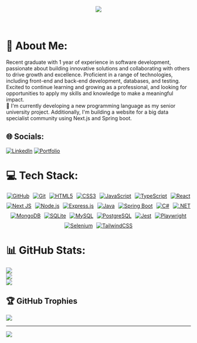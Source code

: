 <h1 align="center">
    <img src="https://readme-typing-svg.herokuapp.com/?font=Righteous&size=35&center=true&vCenter=true&width=500&height=70&duration=4000&lines=Hi+There!+👋;+I'm+Mohammad+Abbass!;+A+passionate+Full+Stack+developer;" />
</h1>

<br/>

# 💫 About Me:
Recent graduate with 1 year of experience in software development, passionate about building innovative solutions and collaborating with others to drive growth and excellence. Proficient in a range of technologies, including front-end and back-end development, databases, and testing. Excited to continue learning and growing as a professional, and looking for opportunities to apply my skills and knowledge to make a meaningful impact.
<br>🔭 I'm currently developing a new programming language as my senior university project. Additionally, I'm building a website for a big data specialist community using Next.js and Spring boot.


## 🌐 Socials:
[![LinkedIn](https://img.shields.io/badge/LinkedIn-%230077B5.svg?logo=linkedin&logoColor=white)](https://linkedin.com/in/https://www.linkedin.com/in/mohammad-abbass/) 
[![Portfolio](https://img.shields.io/badge/Portfolio-FF69B4.svg?logo=vercel&logoColor=white)](https://mohammad-abbass-portfolio.vercel.app/)  

# 💻 Tech Stack:
<div style="display: flex; flex-wrap: wrap; gap: 10px; justify-content: center; align-items: center">  
   <a href="https://github.com/">  
    <img src="https://img.shields.io/badge/GitHub-100000?style=for-the-badge&logo=github&logoColor=white" alt="GitHub">  
  </a>  
  <a href="https://git-scm.com/">  
    <img src="https://img.shields.io/badge/Git-F05032?style=for-the-badge&logo=git&logoColor=white" alt="Git">  
  </a>   
  <!-- Front-end -->  
  <a href="https://www.w3schools.com/html/">  
    <img src="https://img.shields.io/badge/html5-%23E34F26.svg?style=for-the-badge&logo=html5&logoColor=white" alt="HTML5">  
  </a>  
  <a href="https://www.w3schools.com/css/">  
    <img src="https://img.shields.io/badge/css3-%231572B6.svg?style=for-the-badge&logo=css3&logoColor=white" alt="CSS3">  
  </a>  
  <a href="https://www.w3schools.com/js/">  
    <img src="https://img.shields.io/badge/javascript-%23323330.svg?style=for-the-badge&logo=javascript&logoColor=%23F7DF1E" alt="JavaScript">  
  </a>  
  <a href="https://www.typescriptlang.org/">  
    <img src="https://img.shields.io/badge/typescript-%23007ACC.svg?style=for-the-badge&logo=typescript&logoColor=white" alt="TypeScript">  
  </a>  
  <a href="https://reactjs.org/">  
    <img src="https://img.shields.io/badge/react-%2320232a.svg?style=for-the-badge&logo=react&logoColor=%2361DAFB" alt="React">  
  </a>  
  <a href="https://nextjs.org/">  
    <img src="https://img.shields.io/badge/Next-black?style=for-the-badge&logo=next.js&logoColor=white" alt="Next JS">  
  </a>  

  <!-- Back-end -->  
  <a href="https://nodejs.org/">  
    <img src="https://img.shields.io/badge/node.js-6DA55F?style=for-the-badge&logo=node.js&logoColor=white" alt="Node.js">  
  </a>  
  <a href="https://expressjs.com/">  
    <img src="https://img.shields.io/badge/express.js-%23404d59.svg?style=for-the-badge&logo=express&logoColor=%2361DAFB" alt="Express.js">  
  </a>  
  <a href="https://www.java.com/">  
    <img src="https://img.shields.io/badge/java-007396?style=for-the-badge&logo=java&logoColor=white" alt="Java">  
  </a>  
  <a href="https://spring.io/projects/spring-boot">  
    <img src="https://img.shields.io/badge/spring%20boot-6DB33F?style=for-the-badge&logo=springboot&logoColor=white" alt="Spring Boot">  
  </a>  
  <a href="https://docs.microsoft.com/en-us/dotnet/csharp/">  
    <img src="https://img.shields.io/badge/c%23-239120?style=for-the-badge&logo=csharp&logoColor=white" alt="C#">  
  </a>  
  <a href="https://dotnet.microsoft.com/">  
    <img src="https://img.shields.io/badge/.NET-512BD4?style=for-the-badge&logo=dotnet&logoColor=white" alt=".NET">  
  </a>  

  <!-- Databases -->  
  <a href="https://www.mongodb.com/">  
    <img src="https://img.shields.io/badge/MongoDB-%234ea94b.svg?style=for-the-badge&logo=mongodb&logoColor=white" alt="MongoDB">  
  </a>  
  <a href="https://www.sqlite.org/">  
    <img src="https://img.shields.io/badge/sqlite-%2307405e.svg?style=for-the-badge&logo=sqlite&logoColor=white" alt="SQLite">  
  </a>  
  <a href="https://www.mysql.com/">  
    <img src="https://img.shields.io/badge/mysql-4479A1?style=for-the-badge&logo=mysql&logoColor=white" alt="MySQL">  
  </a>  
  <a href="https://www.postgresql.org/">  
    <img src="https://img.shields.io/badge/postgresql-4169E1?style=for-the-badge&logo=postgresql&logoColor=white" alt="PostgreSQL">  
  </a>  

  <!-- Testing -->  
  <a href="https://jestjs.io/">  
    <img src="https://img.shields.io/badge/jest-C21325?style=for-the-badge&logo=jest&logoColor=white" alt="Jest">  
  </a>  
  <a href="https://playwright.dev/">  
    <img src="https://img.shields.io/badge/playwright-2E8B57?style=for-the-badge&logo=playwright&logoColor=white" alt="Playwright">  
  </a>  
  <a href="https://www.selenium.dev/">  
    <img src="https://img.shields.io/badge/selenium-43B02A?style=for-the-badge&logo=selenium&logoColor=white" alt="Selenium">  
  </a>  

  <!-- Styling -->  
  <a href="https://tailwindcss.com/">  
    <img src="https://img.shields.io/badge/tailwindcss-%2338B2AC.svg?style=for-the-badge&logo=tailwind-css&logoColor=white" alt="TailwindCSS">  
  </a>  
</div>

# 📊 GitHub Stats:
![](https://github-readme-stats.vercel.app/api?username=Mohammad-y-abbass&theme=dark&hide_border=false&include_all_commits=false&count_private=false)<br/>
![](https://github-readme-streak-stats.herokuapp.com/?user=Mohammad-y-abbass&theme=dark&hide_border=false)<br/>
![](https://github-readme-stats.vercel.app/api/top-langs/?username=Mohammad-y-abbass&theme=dark&hide_border=false&include_all_commits=false&count_private=false&layout=compact)

## 🏆 GitHub Trophies
![](https://github-profile-trophy.vercel.app/?username=Mohammad-y-abbass&theme=radical&no-frame=false&no-bg=false&margin-w=4)

---
[![](https://visitcount.itsvg.in/api?id=Mohammad-y-abbass&icon=0&color=0)](https://visitcount.itsvg.in)

<!-- Proudly created with GPRM ( https://gprm.itsvg.in ) -->
